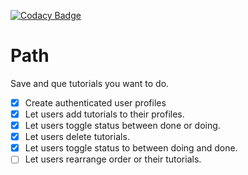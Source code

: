 [![Codacy Badge](https://api.codacy.com/project/badge/Grade/b3aad09daeec4fe982181068cdd47383)](https://www.codacy.com/app/joshpitzalis/path?utm_source=github.com&utm_medium=referral&utm_content=joshpitzalis/path&utm_campaign=badger)

# Path

Save and que tutorials you want to do.

- [x] Create authenticated user profiles
- [x] Let users add tutorials to their profiles.
- [x] Let users toggle status between done or doing.
- [x] Let users delete tutorials.
- [x] Let users toggle status to between doing and done.
- [ ] Let users rearrange order or their tutorials.
